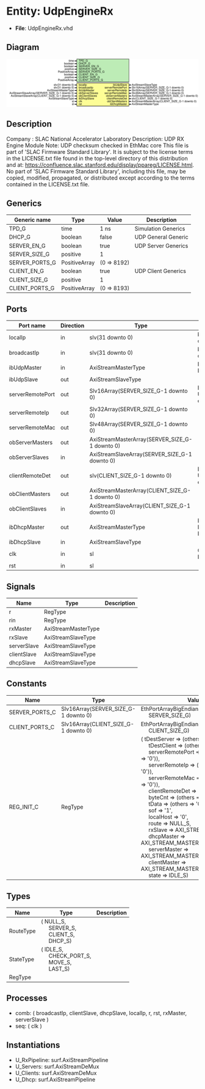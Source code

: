 # Entity: UdpEngineRx

- **File**: UdpEngineRx.vhd
## Diagram

![Diagram](UdpEngineRx.svg "Diagram")
## Description

Company    : SLAC National Accelerator Laboratory
Description: UDP RX Engine Module
Note: UDP checksum checked in EthMac core
This file is part of 'SLAC Firmware Standard Library'.
It is subject to the license terms in the LICENSE.txt file found in the
top-level directory of this distribution and at:
   https://confluence.slac.stanford.edu/display/ppareg/LICENSE.html.
No part of 'SLAC Firmware Standard Library', including this file,
may be copied, modified, propagated, or distributed except according to
the terms contained in the LICENSE.txt file.
## Generics

| Generic name   | Type          | Value       | Description          |
| -------------- | ------------- | ----------- | -------------------- |
| TPD_G          | time          | 1 ns        | Simulation Generics  |
| DHCP_G         | boolean       | false       | UDP General Generic  |
| SERVER_EN_G    | boolean       | true        | UDP Server Generics  |
| SERVER_SIZE_G  | positive      | 1           |                      |
| SERVER_PORTS_G | PositiveArray | (0 => 8192) |                      |
| CLIENT_EN_G    | boolean       | true        | UDP Client Generics  |
| CLIENT_SIZE_G  | positive      | 1           |                      |
| CLIENT_PORTS_G | PositiveArray | (0 => 8193) |                      |
## Ports

| Port name        | Direction | Type                                           | Description                       |
| ---------------- | --------- | ---------------------------------------------- | --------------------------------- |
| localIp          | in        | slv(31 downto 0)                               |  big-Endian configuration         |
| broadcastIp      | in        | slv(31 downto 0)                               |  big-Endian configuration         |
| ibUdpMaster      | in        | AxiStreamMasterType                            | Interface to IPV4 Engine          |
| ibUdpSlave       | out       | AxiStreamSlaveType                             |                                   |
| serverRemotePort | out       | Slv16Array(SERVER_SIZE_G-1 downto 0)           | Interface to UDP Server engine(s) |
| serverRemoteIp   | out       | Slv32Array(SERVER_SIZE_G-1 downto 0)           |                                   |
| serverRemoteMac  | out       | Slv48Array(SERVER_SIZE_G-1 downto 0)           |                                   |
| obServerMasters  | out       | AxiStreamMasterArray(SERVER_SIZE_G-1 downto 0) |                                   |
| obServerSlaves   | in        | AxiStreamSlaveArray(SERVER_SIZE_G-1 downto 0)  |                                   |
| clientRemoteDet  | out       | slv(CLIENT_SIZE_G-1 downto 0)                  | Interface to UDP Client engine(s) |
| obClientMasters  | out       | AxiStreamMasterArray(CLIENT_SIZE_G-1 downto 0) |                                   |
| obClientSlaves   | in        | AxiStreamSlaveArray(CLIENT_SIZE_G-1 downto 0)  |                                   |
| ibDhcpMaster     | out       | AxiStreamMasterType                            | Interface to DHCP Engine          |
| ibDhcpSlave      | in        | AxiStreamSlaveType                             |                                   |
| clk              | in        | sl                                             | Clock and Reset                   |
| rst              | in        | sl                                             |                                   |
## Signals

| Name        | Type                | Description |
| ----------- | ------------------- | ----------- |
| r           | RegType             |             |
| rin         | RegType             |             |
| rxMaster    | AxiStreamMasterType |             |
| rxSlave     | AxiStreamSlaveType  |             |
| serverSlave | AxiStreamSlaveType  |             |
| clientSlave | AxiStreamSlaveType  |             |
| dhcpSlave   | AxiStreamSlaveType  |             |
## Constants

| Name           | Type                                 | Value                                                                                                                                                                                                                                                                                                                                                                                                                                                                                                                                                                                                                                                                                                                                                                                                                                                                                                                                                                                                                                                                                                                                                                                                                                                                                                       | Description |
| -------------- | ------------------------------------ | ----------------------------------------------------------------------------------------------------------------------------------------------------------------------------------------------------------------------------------------------------------------------------------------------------------------------------------------------------------------------------------------------------------------------------------------------------------------------------------------------------------------------------------------------------------------------------------------------------------------------------------------------------------------------------------------------------------------------------------------------------------------------------------------------------------------------------------------------------------------------------------------------------------------------------------------------------------------------------------------------------------------------------------------------------------------------------------------------------------------------------------------------------------------------------------------------------------------------------------------------------------------------------------------------------------- | ----------- |
| SERVER_PORTS_C | Slv16Array(SERVER_SIZE_G-1 downto 0) |  EthPortArrayBigEndian(SERVER_PORTS_G,<br><span style="padding-left:20px"> SERVER_SIZE_G)                                                                                                                                                                                                                                                                                                                                                                                                                                                                                                                                                                                                                                                                                                                                                                                                                                                                                                                                                                                                                                                                                                                                                                                                                   |             |
| CLIENT_PORTS_C | Slv16Array(CLIENT_SIZE_G-1 downto 0) |  EthPortArrayBigEndian(CLIENT_PORTS_G,<br><span style="padding-left:20px"> CLIENT_SIZE_G)                                                                                                                                                                                                                                                                                                                                                                                                                                                                                                                                                                                                                                                                                                                                                                                                                                                                                                                                                                                                                                                                                                                                                                                                                   |             |
| REG_INIT_C     | RegType                              |  (       tDestServer      => (others => '0'),<br><span style="padding-left:20px">       tDestClient      => (others => '0'),<br><span style="padding-left:20px">       serverRemotePort => (others => (others => '0')),<br><span style="padding-left:20px">       serverRemoteIp   => (others => (others => '0')),<br><span style="padding-left:20px">       serverRemoteMac  => (others => (others => '0')),<br><span style="padding-left:20px">       clientRemoteDet  => (others => '0'),<br><span style="padding-left:20px">       byteCnt          => (others => '0'),<br><span style="padding-left:20px">       tData            => (others => '0'),<br><span style="padding-left:20px">       sof              => '1',<br><span style="padding-left:20px">       localHost        => '0',<br><span style="padding-left:20px">       route            => NULL_S,<br><span style="padding-left:20px">       rxSlave          => AXI_STREAM_SLAVE_INIT_C,<br><span style="padding-left:20px">       dhcpMaster       => AXI_STREAM_MASTER_INIT_C,<br><span style="padding-left:20px">       serverMaster     => AXI_STREAM_MASTER_INIT_C,<br><span style="padding-left:20px">       clientMaster     => AXI_STREAM_MASTER_INIT_C,<br><span style="padding-left:20px">       state            => IDLE_S) |             |
## Types

| Name      | Type                                                                                                                                                 | Description |
| --------- | ---------------------------------------------------------------------------------------------------------------------------------------------------- | ----------- |
| RouteType | ( NULL_S,<br><span style="padding-left:20px"> SERVER_S,<br><span style="padding-left:20px"> CLIENT_S,<br><span style="padding-left:20px"> DHCP_S)    |             |
| StateType | ( IDLE_S,<br><span style="padding-left:20px"> CHECK_PORT_S,<br><span style="padding-left:20px"> MOVE_S,<br><span style="padding-left:20px"> LAST_S)  |             |
| RegType   |                                                                                                                                                      |             |
## Processes
- comb: ( broadcastIp, clientSlave, dhcpSlave, localIp, r, rst,
                   rxMaster, serverSlave )
- seq: ( clk )
## Instantiations

- U_RxPipeline: surf.AxiStreamPipeline
- U_Servers: surf.AxiStreamDeMux
- U_Clients: surf.AxiStreamDeMux
- U_Dhcp: surf.AxiStreamPipeline
